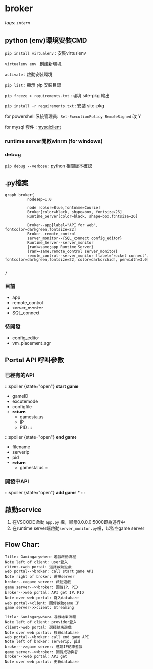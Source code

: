 # broker

###### tags: `intern`

## python (env)環境安裝CMD

`pip install virtualenv` : 安裝virtualenv

`virtualenv env`  : 創建新環境

`activate` : 啟動安裝環境

`pip list` : 顯示 pip 安裝目錄

`pip freeze > requirements.txt` : 環境 site-pkg 輸出

`pip install -r requirements.txt` : 安裝 site-pkg

for powershell 系統管理員:` Set-ExecutionPolicy RemoteSigned` 改 Y

for mysql 套件 : [mysqlclient](https://www.lfd.uci.edu/~gohlke/pythonlibs/#mysqlclient)

### runtime server開啟winrm (for windows)


### debug

`pip debug --verbose` : python 相關版本確認


## .py檔案
``` graphviz
graph broker{
          nodesep=1.0
          
          node [color=Blue,fontname=Courie]
          Broker[color=black, shape=box, fontsize=26]
          Runtime_Server[color=black, shape=box,fontsize=26]
          
          Broker--app[label="API for web", fontcolor=darkgreen,fontsize=22]
          Broker--remote_control
          server_monitor--{SQL_connect config_editor}
          Runtime_Server--server_monitor
          {rank=same;app Runtime_Server}
          {rank=same;remote_control server_monitor}
          remote_control--server_monitor [label="socket connect", fontcolor=darkgreen,fontsize=22, color=darkorchid4, penwidth=3.0]


}
```

### 目前
- app
- remote_control
- server_monitor
- SQL_connect

### 待開發
- config_editor
- vm_placement_agr



## Portal API 呼叫參數
### 已經有的API
:::spoiler {state="open"} **start game**
* gameID
* excutemode
* configfile
* **return**
    * gamestatus
    * IP
    * PID
::: 

:::spoiler {state="open"} **end game**
* filename
* serverip
* pid
* **return**
    * gamestatus
:::

### 開發中API
:::spoiler {state="open"} **add game**
* 
:::


## 啟動service 
1. 在VSCODE 啟動 `app.py` 檔，顯示0.0.0.0:5000即為運行中
2. 在runtime server端啟動`server_monitor.py`檔，以監控game server 


## Flow Chart
```sequence
Title: Gaminganywhere 遊戲啟動流程
Note left of client: user登入
client->web portal: 選擇啟動遊戲
web portal-->broker: call start game API
Note right of broker: 選擇server
broker-->>game server: 啟動遊戲
game server-->>broker: 回傳IP、PID
broker-->web portal: API get IP、PID
Note over web portal: 寫入database
web portal->client: 回傳啟動game IP
game server->>client: Streaming
```

```sequence
Title: Gaminganywhere 遊戲結束流程
Note left of client: provider登入
client->web portal: 選擇結束遊戲
Note over web portal: 搜尋database
web portal-->broker: call end game API
Note left of broker: serverip, pid 
broker-->>game server: 遠端IP結束遊戲
game server-->>broker: 回傳成功與否
broker-->web portal: API get
Note over web portal: 更新database
```

